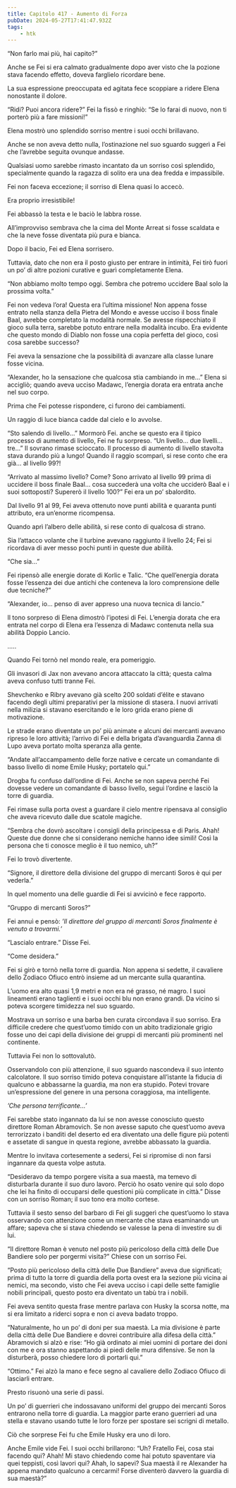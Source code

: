 ```yaml
---
title: Capitolo 417 - Aumento di Forza
pubDate: 2024-05-27T17:41:47.932Z
tags:
    - htk
---
```


“Non farlo mai più, hai capito?”

Anche se Fei si era calmato gradualmente dopo aver visto che la pozione stava facendo effetto, doveva farglielo ricordare bene.

La sua espressione preoccupata ed agitata fece scoppiare a ridere Elena nonostante il dolore.

“Ridi? Puoi ancora ridere?” Fei la fissò e ringhiò: “Se lo farai di nuovo, non ti porterò più a fare missioni!”

Elena mostrò uno splendido sorriso mentre i suoi occhi brillavano.

Anche se non aveva detto nulla, l’ostinazione nel suo sguardo suggerì a Fei che l’avrebbe seguita ovunque andasse.

Qualsiasi uomo sarebbe rimasto incantato da un sorriso così splendido, specialmente quando la ragazza di solito era una dea fredda e impassibile.

Fei non faceva eccezione; il sorriso di Elena quasi lo accecò.

Era proprio irresistibile!

Fei abbassò la testa e le baciò le labbra rosse.

All’improvviso sembrava che la cima del Monte Arreat si fosse scaldata e che la neve fosse diventata più pura e bianca.

Dopo il bacio, Fei ed Elena sorrisero.

Tuttavia, dato che non era il posto giusto per entrare in intimità, Fei tirò fuori un po’ di altre pozioni curative e guarì completamente Elena.

“Non abbiamo molto tempo oggi. Sembra che potremo uccidere Baal solo la prossima volta.”

Fei non vedeva l’ora! Questa era l’ultima missione! Non appena fosse entrato nella stanza della Pietra del Mondo e avesse ucciso il boss finale Baal, avrebbe completato la modalità normale. Se avesse rispecchiato il gioco sulla terra, sarebbe potuto entrare nella modalità incubo. Era evidente che questo mondo di Diablo non fosse una copia perfetta del gioco, così cosa sarebbe successo?

Fei aveva la sensazione che la possibilità di avanzare alla classe lunare fosse vicina.

“Alexander, ho la sensazione che qualcosa stia cambiando in me…” Elena si accigliò; quando aveva ucciso Madawc, l’energia dorata era entrata anche nel suo corpo.

Prima che Fei potesse rispondere, ci furono dei cambiamenti.

Un raggio di luce bianca cadde dal cielo e lo avvolse.

“Sto salendo di livello…” Mormorò Fei. anche se questo era il tipico processo di aumento di livello, Fei ne fu sorpreso. “Un livello… due livelli… tre…” Il sovrano rimase scioccato. Il processo di aumento di livello stavolta stava durando più a lungo! Quando il raggio scomparì, si rese conto che era già… al livello 99?!

“Arrivato al massimo livello? Come? Sono arrivato al livello 99 prima di uccidere il boss finale Baal… cosa succederà una volta che ucciderò Baal e i suoi sottoposti? Supererò il livello 100?” Fei era un po’ sbalordito.

Dal livello 91 al 99, Fei aveva ottenuto nove punti abilità e quaranta punti attributo, era un’enorme ricompensa.

Quando aprì l’albero delle abilità, si rese conto di qualcosa di strano.

Sia l’attacco volante che il turbine avevano raggiunto il livello 24; Fei si ricordava di aver messo pochi punti in queste due abilità.

“Che sia…”

Fei ripensò alle energie dorate di Korlic e Talic. “Che quell’energia dorata fosse l’essenza dei due antichi che conteneva la loro comprensione delle due tecniche?”

“Alexander, io… penso di aver appreso una nuova tecnica di lancio.”

Il tono sorpreso di Elena dimostrò l’ipotesi di Fei. L’energia dorata che era entrata nel corpo di Elena era l’essenza di Madawc contenuta nella sua abilità Doppio Lancio.

…..

Quando Fei tornò nel mondo reale, era pomeriggio.

Gli invasori di Jax non avevano ancora attaccato la città; questa calma aveva confuso tutti tranne Fei.

Shevchenko e Ribry avevano già scelto 200 soldati d’élite e stavano facendo degli ultimi preparativi per la missione di stasera. I nuovi arrivati nella milizia si stavano esercitando e le loro grida erano piene di motivazione.

Le strade erano diventate un po’ più animate e alcuni dei mercanti avevano ripreso le loro attività; l’arrivo di Fei e della brigata d’avanguardia Zanna di Lupo aveva portato molta speranza alla gente.

“Andate all’accampamento delle forze native e cercate un comandante di basso livello di nome Emile Husky; portatelo qui.”

Drogba fu confuso dall’ordine di Fei. Anche se non sapeva perché Fei dovesse vedere un comandante di basso livello, seguì l’ordine e lasciò la torre di guardia.

Fei rimase sulla porta ovest a guardare il cielo mentre ripensava al consiglio che aveva ricevuto dalle due scatole magiche.

“Sembra che dovrò ascoltare i consigli della principessa e di Paris. Ahah! Queste due donne che si considerano nemiche hanno idee simili! Così la persona che ti conosce meglio è il tuo nemico, uh?”

Fei lo trovò divertente.

“Signore, il direttore della divisione del gruppo di mercanti Soros è qui per vederla.”

In quel momento una delle guardie di Fei si avvicinò e fece rapporto.

“Gruppo di mercanti Soros?”

Fei annuì e pensò: <em>’Il direttore del gruppo di mercanti Soros finalmente è venuto a trovarmi.’</em>

“Lascialo entrare.” Disse Fei.

“Come desidera.”

Fei si girò e tornò nella torre di guardia. Non appena si sedette, il cavaliere dello Zodiaco Ofiuco entrò insieme ad un mercante sulla quarantina.

L’uomo era alto quasi 1,9 metri e non era né grasso, né magro. I suoi lineamenti erano taglienti e i suoi occhi blu non erano grandi. Da vicino si poteva scorgere timidezza nel suo sguardo.

Mostrava un sorriso e una barba ben curata circondava il suo sorriso. Era difficile credere che quest’uomo timido con un abito tradizionale grigio fosse uno dei capi della divisione dei gruppi di mercanti più prominenti nel continente.

Tuttavia Fei non lo sottovalutò.

Osservandolo con più attenzione, il suo sguardo nascondeva il suo intento calcolatore. Il suo sorriso timido poteva conquistare all’istante la fiducia di qualcuno e abbassarne la guardia, ma non era stupido. Potevi trovare un’espressione del genere in una persona coraggiosa, ma intelligente.

<em>’Che persona terrificante…’</em>

Fei sarebbe stato ingannato da lui se non avesse conosciuto questo direttore Roman Abramovich. Se non avesse saputo che quest’uomo aveva terrorizzato i banditi del deserto ed era diventato una delle figure più potenti e assetate di sangue in questa regione, avrebbe abbassato la guardia.

Mentre lo invitava cortesemente a sedersi, Fei si ripromise di non farsi ingannare da questa volpe astuta.

“Desideravo da tempo porgere visita a sua maestà, ma temevo di disturbarla durante il suo duro lavoro. Perciò ho osato venire qui solo dopo che lei ha finito di occuparsi delle questioni più complicate in città.” Disse con un sorriso Roman; il suo tono era molto cortese.

Tuttavia il sesto senso del barbaro di Fei gli suggerì che quest’uomo lo stava osservando con attenzione come un mercante che stava esaminando un affare; sapeva che si stava chiedendo se valesse la pena di investire su di lui.

“Il direttore Roman è venuto nel posto più pericoloso della città delle Due Bandiere solo per porgermi visita?” Chiese con un sorriso Fei.

“Posto più pericoloso della città delle Due Bandiere” aveva due significati; prima di tutto la torre di guardia della porta ovest era la sezione più vicina ai nemici, ma secondo, visto che Fei aveva ucciso i capi delle sette famiglie nobili principali, questo posto era diventato un tabù tra i nobili.

Fei aveva sentito questa frase mentre parlava con Husky la scorsa notte, ma si era limitato a riderci sopra e non ci aveva badato troppo.

“Naturalmente, ho un po’ di doni per sua maestà. La mia divisione è parte della città delle Due Bandiere e dovrei contribuire alla difesa della città.” Abramovich si alzò e rise: “Ho già ordinato ai miei uomini di portare dei doni con me e ora stanno aspettando ai piedi delle mura difensive. Se non la disturberà, posso chiedere loro di portarli qui.”

“Ottimo.” Fei alzò la mano e fece segno al cavaliere dello Zodiaco Ofiuco di lasciarli entrare.

Presto risuonò una serie di passi.

Un po’ di guerrieri che indossavano uniformi del gruppo dei mercanti Soros entrarono nella torre di guardia. La maggior parte erano guerrieri ad una stella e stavano usando tutte le loro forze per spostare sei scrigni di metallo.

Ciò che sorprese Fei fu che Emile Husky era uno di loro.

Anche Emile vide Fei. I suoi occhi brillarono: “Uh? Fratello Fei, cosa stai facendo qui? Ahah! Mi stavo chiedendo come hai potuto spaventare via quei teppisti, così lavori qui? Ahah, lo sapevi? Sua maestà il re Alexander ha appena mandato qualcuno a cercarmi! Forse diventerò davvero la guardia di sua maestà?”



